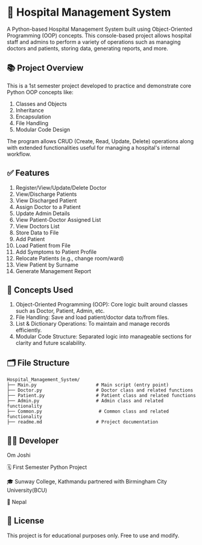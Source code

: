 

# 🏥 Hospital Management System

A Python-based Hospital Management System built using Object-Oriented Programming (OOP) concepts. This console-based project allows hospital staff and admins to perform a variety of operations such as managing doctors and patients, storing data, generating reports, and more.


## 📚 Project Overview

This is a 1st semester project developed to practice and demonstrate core Python OOP concepts like:
1. Classes and Objects
2. Inheritance
3. Encapsulation
4. File Handling
5. Modular Code Design
   
The program allows CRUD (Create, Read, Update, Delete) operations along with extended functionalities useful for managing a hospital's internal workflow.


## ✅ Features

1. Register/View/Update/Delete Doctor
2. View/Discharge Patients
3. View Discharged Patient
4. Assign Doctor to a Patient
5. Update Admin Details
6. View Patient-Doctor Assigned List
7. View Doctors List
8. Store Data to File
9. Add Patient
10. Load Patient from File
11. Add Symptoms to Patient Profile
12. Relocate Patients (e.g., change room/ward)
13. View Patient by Surname
14. Generate Management Report


## 🧠 Concepts Used

1. Object-Oriented Programming (OOP): Core logic built around classes such as Doctor, Patient, Admin, etc.
2. File Handling: Save and load patient/doctor data to/from files.
3. List & Dictionary Operations: To maintain and manage records efficiently.
4. Modular Code Structure: Separated logic into manageable sections for clarity and future scalability.


## 🗂️ File Structure
```
Hospital_Management_System/
├── Main.py                      # Main script (entry point)
├── Doctor.py                    # Doctor class and related functions
├── Patient.py                   # Patient class and related functions
├── Admin.py                     # Admin class and related functionality
├── Common.py                     # Common class and related functionality
├── readme.md                    # Project documentation
```

## 🧑‍💻 Developer

Om Joshi

🗓️ First Semester Python Project

🎓 Sunway College, Kathmandu partnered with Birmingham City University(BCU)

📍 Nepal


## 📄 License

This project is for educational purposes only. Free to use and modify.
